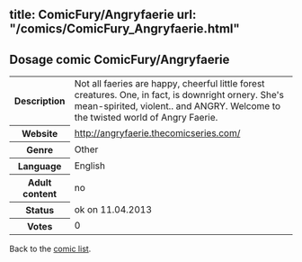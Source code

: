 title: ComicFury/Angryfaerie
url: "/comics/ComicFury_Angryfaerie.html"
---
Dosage comic ComicFury/Angryfaerie
-----------------------------------------

<table class="comicinfo">
<tr>
<th>Description</th><td>Not all faeries are happy, cheerful little forest creatures. One, in fact, is downright ornery. She's mean-spirited, violent.. and ANGRY. Welcome to the twisted world of Angry Faerie.</td>
</tr>
<tr>
<th>Website</th><td><a href="http://angryfaerie.thecomicseries.com/">http://angryfaerie.thecomicseries.com/</a></td>
</tr>
<tr>
<th>Genre</th><td>Other</td>
</tr>
<tr>
<th>Language</th><td>English</td>
</tr>
<tr>
<th>Adult content</th><td>no</td>
</tr>
<tr>
<th>Status</th><td>ok on 11.04.2013</td>
</tr>
<tr>
<th>Votes</th><td>0</div></td>
</tr>
</table>

Back to the [comic list](../comic-index.html).

